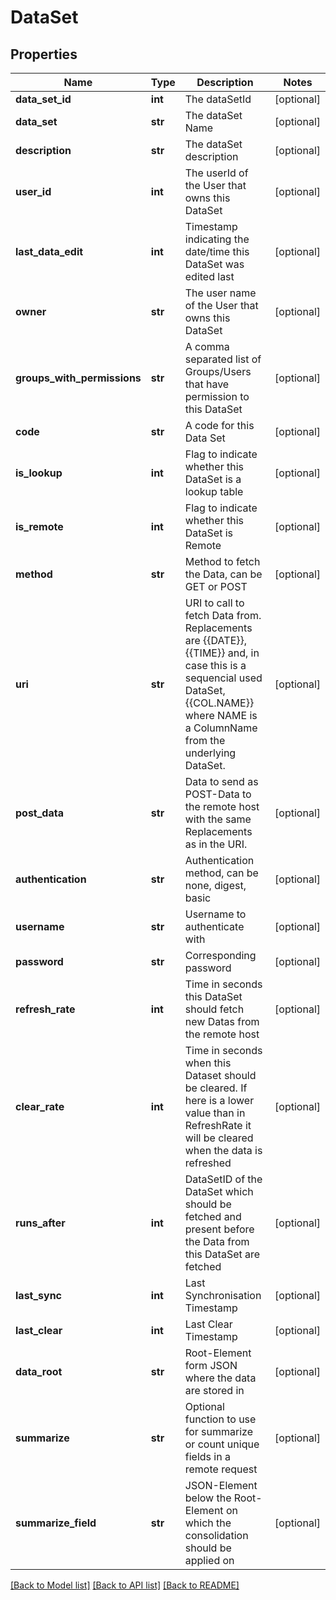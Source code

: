 # DataSet

## Properties
Name | Type | Description | Notes
------------ | ------------- | ------------- | -------------
**data_set_id** | **int** | The dataSetId | [optional] 
**data_set** | **str** | The dataSet Name | [optional] 
**description** | **str** | The dataSet description | [optional] 
**user_id** | **int** | The userId of the User that owns this DataSet | [optional] 
**last_data_edit** | **int** | Timestamp indicating the date/time this DataSet was edited last | [optional] 
**owner** | **str** | The user name of the User that owns this DataSet | [optional] 
**groups_with_permissions** | **str** | A comma separated list of Groups/Users that have permission to this DataSet | [optional] 
**code** | **str** | A code for this Data Set | [optional] 
**is_lookup** | **int** | Flag to indicate whether this DataSet is a lookup table | [optional] 
**is_remote** | **int** | Flag to indicate whether this DataSet is Remote | [optional] 
**method** | **str** | Method to fetch the Data, can be GET or POST | [optional] 
**uri** | **str** | URI to call to fetch Data from. Replacements are {{DATE}}, {{TIME}} and, in case this is a sequencial used DataSet, {{COL.NAME}} where NAME is a ColumnName from the underlying DataSet. | [optional] 
**post_data** | **str** | Data to send as POST-Data to the remote host with the same Replacements as in the URI. | [optional] 
**authentication** | **str** | Authentication method, can be none, digest, basic | [optional] 
**username** | **str** | Username to authenticate with | [optional] 
**password** | **str** | Corresponding password | [optional] 
**refresh_rate** | **int** | Time in seconds this DataSet should fetch new Datas from the remote host | [optional] 
**clear_rate** | **int** | Time in seconds when this Dataset should be cleared. If here is a lower value than in RefreshRate it will be cleared when the data is refreshed | [optional] 
**runs_after** | **int** | DataSetID of the DataSet which should be fetched and present before the Data from this DataSet are fetched | [optional] 
**last_sync** | **int** | Last Synchronisation Timestamp | [optional] 
**last_clear** | **int** | Last Clear Timestamp | [optional] 
**data_root** | **str** | Root-Element form JSON where the data are stored in | [optional] 
**summarize** | **str** | Optional function to use for summarize or count unique fields in a remote request | [optional] 
**summarize_field** | **str** | JSON-Element below the Root-Element on which the consolidation should be applied on | [optional] 

[[Back to Model list]](../README.md#documentation-for-models) [[Back to API list]](../README.md#documentation-for-api-endpoints) [[Back to README]](../README.md)


